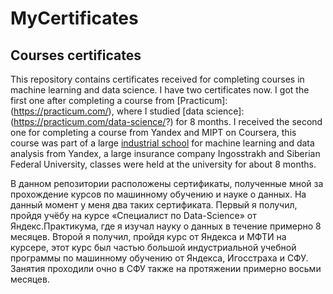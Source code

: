 # MyCertificates
## Courses certificates

This repository contains certificates received for completing courses in machine learning and data science. I have two certificates now. I got the first one after completing a course from [Practicum]:(https://practicum.com/), where I studied [data science]:(https://practicum.com/data-science/?) for 8 months. I received the second one for completing a course from Yandex and MIPT on Coursera, this course was part of a large [industrial school](https://news.sfu-kras.ru/node/25234) for machine learning and data analysis from Yandex, a large insurance company Ingosstrakh and Siberian Federal University, classes were held at the university for about 8 months.

В данном репозитории расположены сертификаты, полученные мной за прохождение курсов по машинному обучению и науке о данных. На данный момент у меня два таких сертификата. Первый я получил, пройдя учёбу на курсе «Специалист по Data-Science» от Яндекс.Практикума, где я изучал науку о данных в течение примерно 8 месяцев. Второй я получил, пройдя курс от Яндекса и МФТИ на курсере, этот курс был частью большой индустриальной учебной программы по машинному обучению от Яндекса, Игосстраха и СФУ. Занятия проходили очно в СФУ также на протяжении примерно восьми месяцев.

